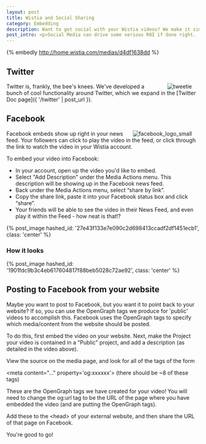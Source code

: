 ```yaml
---
layout: post
title: Wistia and Social Sharing
category: Embedding
description: Want to get social with your Wistia videos? We make it simple to share and track your videos on your favorite social media sites, such as Facebook and Twitter.
post_intro: <p>Social Media can drive some serious ROI if done right.  Vehicles like Facebook and Twitter can be used to spread a business message effectively, especially if delivered in an easy to consume and share way.  The best way to do that is with video - it's perfect for social media attention spans, so it tends to 'travel' better than blocks of text.</p><p>Now that you've got your video uploaded to Wistia, how do you share it and track the performance on Social Media sites?  This tutorial will help.  The two services we're focused on here are Facebook and Twitter.</p>
---
```


{% embedly http://home.wistia.com/medias/d4df1638dd %}

## Twitter

<div class="post_image" style="margin: 0 20px; float:right; border:none;"><img src="http://embed.wistia.com/deliveries/3a67076d7972f84eebc61d1eb890300e6850e9c3.png" alt="tweetie" /></div>

Twitter is, frankly, the bee's knees. We've developed a bunch of cool functionality
around Twitter, which we expand in the [Twitter Doc page]({ '/twitter' | post_url }).

## Facebook

<div class="post_image" style="margin: 0 20px; float:right;border:none;"><img src="http://embed.wistia.com/deliveries/d135791934d06deb1e7e5d5894e71a12019ecad4.png" alt="facebook_logo_small" /></div>

Facebook embeds show up right in your news feed.  Your followers can click to play the video in the feed, or click through the link to watch the video in your Wistia account.

To embed your video into Facebook:

*  In your account, open up the video you'd like to embed.
*  Select "Add Description" under the <span class="action_menu">Media Actions</span> menu.  This description will be showing up in the Facebook news feed.
*  Back under the <span class="action_menu">Media Actions</span> menu, select “share by link”.
*  Copy the share link, paste it into your Facebook status box and click “share”.
*  Your friends will be able to see the video in their News Feed, and even play it within the Feed - how neat is that!?

{% post_image hashed_id: '27e43f133e7e090c2d698413ccadf2df1451ecb1', class: 'center' %}

### How it looks

{% post_image hashed_id: '1901fdc9b3c4eb617604817f88beb5028c72ae92', class: 'center' %}

## Posting to Facebook from your website

Maybe you want to post to Facebook, but you want it to point back to your website?  If so, you can use the OpenGraph tags we produce for 'public' videos to accomplish this. Facebook uses the OpenGraph tags to specify which media/content from the website should be posted.

To do this, first embed the video on your website.  Next, make the Project your video is contained in a "Public" project, and add a description (as detailed in the video above).

View the source on the media page, and look for all of the tags of the form

<span class="code">&lt;meta content="..." property='og:xxxxxx'&gt;</span> (there should be ~8 of these tags)

These are the OpenGraph tags we have created for your video! You will need to change the og:url tag to be the URL of the page where you have embedded the video (and are putting the OpenGraph tags).

Add these to the <span class="code">&lt;head&gt;</span> of your external website, and then share the URL of that page on Facebook.

You're good to go!




